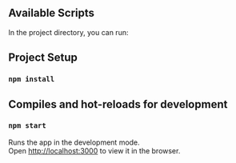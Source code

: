 ## Available Scripts

In the project directory, you can run:

## Project Setup

### `npm install`

## Compiles and hot-reloads for development

### `npm start`

Runs the app in the development mode.\
Open [http://localhost:3000](http://localhost:3000) to view it in the browser.